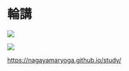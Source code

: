 # 輪講

![](https://github.com/NagayamaRyoga/study/workflows/Lint/badge.svg)

![](https://chart.apis.google.com/chart?cht=qr&chs=160x160&chl=https%3A%2F%2Fnagayamaryoga.github.io%2Fstudy)

https://nagayamaryoga.github.io/study/
